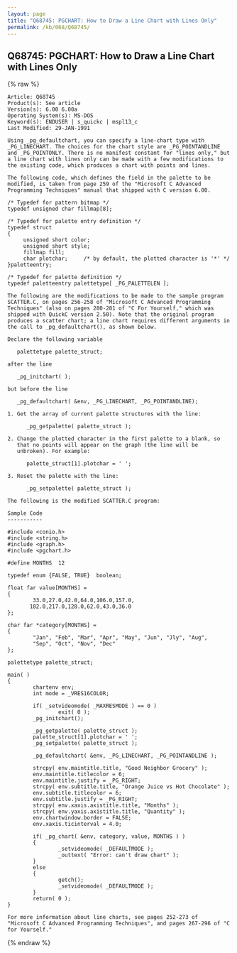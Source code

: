 ```yaml
---
layout: page
title: "Q68745: PGCHART: How to Draw a Line Chart with Lines Only"
permalink: /kb/068/Q68745/
---
```


## Q68745: PGCHART: How to Draw a Line Chart with Lines Only

{% raw %}

	Article: Q68745
	Product(s): See article
	Version(s): 6.00 6.00a
	Operating System(s): MS-DOS
	Keyword(s): ENDUSER | s_quickc | mspl13_c
	Last Modified: 29-JAN-1991
	
	Using _pg_defaultchart, you can specify a line-chart type with
	_PG_LINECHART. The choices for the chart style are _PG_POINTANDLINE
	and _PG_POINTONLY. There is no manifest constant for "lines only," but
	a line chart with lines only can be made with a few modifications to
	the existing code, which produces a chart with points and lines.
	
	The following code, which defines the field in the palette to be
	modified, is taken from page 259 of the "Microsoft C Advanced
	Programming Techniques" manual that shipped with C version 6.00.
	
	/* Typedef for pattern bitmap */
	typedef unsigned char fillmap[8];
	
	/* Typedef for palette entry definition */
	typedef struct
	{
	     unsigned short color;
	     unsigned short style;
	     fillmap fill;
	     char plotchar;     /* by default, the plotted character is '*' */
	}paletteentry;
	
	/* Typedef for palette definition */
	typedef paletteentry palettetype[ _PG_PALETTELEN ];
	
	The following are the modifications to be made to the sample program
	SCATTER.C, on pages 256-258 of "Microsoft C Advanced Programming
	Techniques" (also on pages 280-281 of "C For Yourself," which was
	shipped with QuickC version 2.50). Note that the original program
	produces a scatter chart; a line chart requires different arguments in
	the call to _pg_defaultchart(), as shown below.
	
	Declare the following variable
	
	   palettetype palette_struct;
	
	after the line
	
	   _pg_initchart( );
	
	but before the line
	
	   _pg_defaultchart( &env, _PG_LINECHART, _PG_POINTANDLINE);
	
	1. Get the array of current palette structures with the line:
	
	      _pg_getpalette( palette_struct );
	
	2. Change the plotted character in the first palette to a blank, so
	   that no points will appear on the graph (the line will be
	   unbroken). For example:
	
	      palette_struct[1].plotchar = ' ';
	
	3. Reset the palette with the line:
	
	      _pg_setpalette( palette_struct );
	
	The following is the modified SCATTER.C program:
	
	Sample Code
	-----------
	
	#include <conio.h>
	#include <string.h>
	#include <graph.h>
	#include <pgchart.h>
	
	#define MONTHS  12
	
	typedef enum {FALSE, TRUE}  boolean;
	
	float far value[MONTHS] =
	{
	        33.0,27.0,42.0,64.0,106.0,157.0,
	       182.0,217.0,128.0,62.0,43.0,36.0
	};
	
	char far *category[MONTHS] =
	{
	        "Jan", "Feb", "Mar", "Apr", "May", "Jun", "Jly", "Aug",
	        "Sep", "Oct", "Nov", "Dec"
	};
	
	palettetype palette_struct;
	
	main( )
	{
	        chartenv env;
	        int mode = _VRES16COLOR;
	
	        if( _setvideomode( _MAXRESMODE ) == 0 )
	                exit( 0 );
	        _pg_initchart();
	
	        _pg_getpalette( palette_struct );
	        palette_struct[1].plotchar = ' ';
	        _pg_setpalette( palette_struct );
	
	        _pg_defaultchart( &env, _PG_LINECHART, _PG_POINTANDLINE );
	
	        strcpy( env.maintitle.title, "Good Neighbor Grocery" );
	        env.maintitle.titlecolor = 6;
	        env.maintitle.justify = _PG_RIGHT;
	        strcpy( env.subtitle.title, "Orange Juice vs Hot Chocolate" );
	        env.subtitle.titlecolor = 6;
	        env.subtitle.justify = _PG_RIGHT;
	        strcpy( env.xaxis.axistitle.title, "Months" );
	        strcpy( env.yaxis.axistitle.title, "Quantity" );
	        env.chartwindow.border = FALSE;
	        env.xaxis.ticinterval = 4.0;
	
	        if( _pg_chart( &env, category, value, MONTHS ) )
	        {
	                _setvideomode( _DEFAULTMODE );
	                _outtext( "Error: can't draw chart" );
	        }
	        else
	        {
	                getch();
	                _setvideomode( _DEFAULTMODE );
	        }
	        return( 0 );
	}
	
	For more information about line charts, see pages 252-273 of
	"Microsoft C Advanced Programming Techniques", and pages 267-296 of "C
	for Yourself."

{% endraw %}
